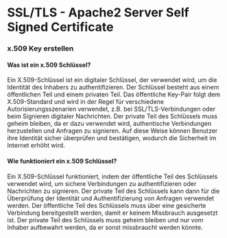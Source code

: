 # SSL/TLS - Apache2 Server Self Signed Certificate

### x.509 Key erstellen

#### Was ist ein x.509 Schlüssel?
Ein X.509-Schlüssel ist ein digitaler Schlüssel, der verwendet wird, um die Identität des Inhabers zu authentifizieren. Der Schlüssel besteht aus einem öffentlichen Teil und einem privaten Teil. Das öffentliche Key-Pair folgt dem X.509-Standard und wird in der Regel für verschiedene Autorisierungsszenarien verwendet, z.B. bei SSL/TLS-Verbindungen oder beim Signieren digitaler Nachrichten. Der private Teil des Schlüssels muss geheim bleiben, da er dazu verwendet wird, authentische Verbindungen herzustellen und Anfragen zu signieren. Auf diese Weise können Benutzer ihre Identität sicher überprüfen und bestätigen, wodurch die Sicherheit im Internet erhöht wird.

#### Wie funktioniert ein x.509 Schlüssel?
Ein X.509-Schlüssel funktioniert, indem der öffentliche Teil des Schlüssels verwendet wird, um sichere Verbindungen zu authentifizieren oder Nachrichten zu signieren. Der private Teil des Schlüssels kann dann für die Überprüfung der Identität und Authentifizierung von Anfragen verwendet werden. Der öffentliche Teil des Schlüssels muss über eine gesicherte Verbindung bereitgestellt werden, damit er keinem Missbrauch ausgesetzt ist. Der private Teil des Schlüssels muss geheim bleiben und nur vom Inhaber aufbewahrt werden, da er sonst missbraucht werden könnte.